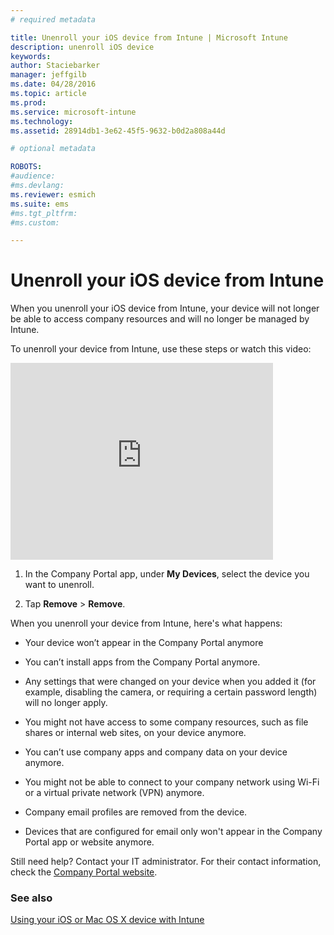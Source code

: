 ```yaml
---
# required metadata

title: Unenroll your iOS device from Intune | Microsoft Intune
description: unenroll iOS device
keywords:
author: Staciebarker
manager: jeffgilb
ms.date: 04/28/2016
ms.topic: article
ms.prod:
ms.service: microsoft-intune
ms.technology:
ms.assetid: 28914db1-3e62-45f5-9632-b0d2a808a44d

# optional metadata

ROBOTS:
#audience:
#ms.devlang:
ms.reviewer: esmich
ms.suite: ems
#ms.tgt_pltfrm:
#ms.custom:

---
```



# Unenroll your iOS device from Intune

When you unenroll your iOS device from Intune, your device will not longer be able to access company resources and will no longer be managed by Intune.

To unenroll your device from Intune, use these steps or watch this video:

<iframe width="420" height="315" src="https://www.youtube.com/embed/watch?v=6UFtBrBWUUI&feature=youtu.be" frameborder="0" allowfullscreen></iframe>


1.  In the Company Portal app, under **My Devices**,  select the device you want to unenroll.

2.  Tap  **Remove** &gt; **Remove**.

When you unenroll your device from Intune, here's what happens:

-   Your device won’t appear in the Company Portal anymore

-   You can’t install apps from the Company Portal anymore.

-   Any settings that were changed on your device when you added it (for example, disabling the camera, or requiring a certain password length) will no longer apply.

-   You might not have access to some company resources, such as file shares or internal web sites, on your device anymore.

-   You can’t use company apps and company data on your device anymore.

-   You might not be able to connect to your company network using Wi-Fi or a virtual private network (VPN) anymore.

-   Company email profiles are removed from the device.

-   Devices that are configured for email only won't appear in the Company Portal app or website anymore.

Still need help? Contact your IT administrator. For their contact information, check the [Company Portal website](http://portal.manage.microsoft.com).

### See also
[Using your iOS or Mac OS X device with Intune](using-your-ios-or-mac-os-x-device-with-intune.md)
